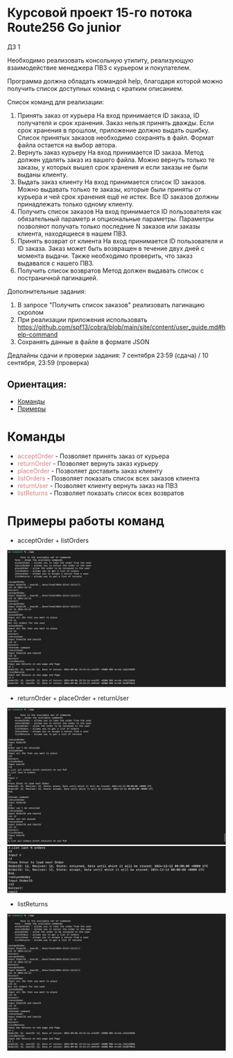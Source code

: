 # Курсовой проект 15-го потока Route256 Go junior

ДЗ 1

Необходимо реализовать консольную утилиту, реализующую взаимодействие менеджера ПВЗ с курьером и покупателем.

Программа должна обладать командой help, благодаря которой можно получить список доступных команд с кратким описанием.

Список команд для реализации:

1. Принять заказ от курьера На вход принимается ID заказа, ID получателя и срок хранения. Заказ нельзя принять дважды. Если срок хранения в прошлом, приложение должно выдать ошибку. Список принятых заказов необходимо сохранять в файл. Формат файла остается на выбор автора.
2. Вернуть заказ курьеру На вход принимается ID заказа. Метод должен удалять заказ из вашего файла. Можно вернуть только те заказы, у которых вышел срок хранения и если заказы не были выданы клиенту.
3. Выдать заказ клиенту На вход принимается список ID заказов. Можно выдавать только те заказы, которые были приняты от курьера и чей срок хранения ещё не истек. Все ID заказов должны принадлежать только одному клиенту.
4. Получить список заказов На вход принимается ID пользователя как обязательный параметр и опциональные параметры. Параметры позволяют получать только последние N заказов или заказы клиента, находящиеся в нашем ПВЗ.
5. Принять возврат от клиента На вход принимается ID пользователя и ID заказа. Заказ может быть возвращен в течение двух дней с момента выдачи. Также необходимо проверить, что заказ выдавался с нашего ПВЗ.
6. Получить список возвратов Метод должен выдавать список с постраничной пагинацией.

Дополнительные задания:
1. В запросе "Получить список заказов" реализовать пагинацию скролом
2. При реализации приложения использовать https://github.com/spf13/cobra/blob/main/site/content/user_guide.md#help-command
3. Сохранять данные в файле в формате JSON

Дедлайны сдачи и проверки задания:
7 сентября 23:59 (сдача) / 10 сентября, 23:59 (проверка)

## Ориентация:
- [Команды](#команды)
- [Примеры](#примеры-работы-команд)


# Команды
- <span style="color: rgba(207,102,102,0.83);"> acceptOrder </span> - Позволяет принять заказ от курьера
- <span style="color: rgba(207,102,102,0.83);"> returnOrder </span> - Позволяет вернуть заказ курьеру
- <span style="color: rgba(207,102,102,0.83);"> placeOrder </span> - Позволяет доставить заказ клиенту
- <span style="color: rgba(207,102,102,0.83);"> listOrders </span> - Позволяет показать список всех заказов клиента
- <span style="color: rgba(207,102,102,0.83);"> returnUser </span> - Позволяет клиенту вернуть заказ на ПВЗ
- <span style="color: rgba(207,102,102,0.83);"> listReturns </span> - Позволяет показать список всех возвратов


# Примеры работы команд
- acceptOrder + listOrders

![img.png](datafiles/img.png)

- returnOrder + placeOrder + returnUser

![img_1.png](datafiles/img_1.png)
![img_2.png](datafiles/img_2.png)

- listReturns

![img.png](datafiles/img.png)